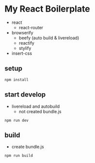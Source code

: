 # My React Boilerplate

* react
  * react-router
* browserify
  * beefy (auto build & livereload)
  * reactify
  * stylify
* insert-css

## setup
```
npm install
```

## start develop
* livereload and autobuild
  * not created bundle.js
```
npm run dev
```

## build
* create bundle.js
```
npm run build
```

